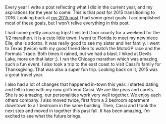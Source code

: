 Every year I write a post reflecting what I did in the current year, and my aspirations for the year to come. This is that post for 2015 transitioning to 2016.  Looking back at [my 2015 post](http://lifewithtimtim.blogspot.com/2014/12/2014-was-relaxing-onward-to-2015.html) I had some great goals. I accomplished most of these goals, but I won't relive everything in this post.

I had some pretty amazing trips! I visited Door county for a weekend for the 1/2 marathon. It is a cute little town. I went to Florida to meet my new niece Elle, she is adorbs. It was really good to see my sister and her family. I went to Texas (twice) with my good friend Ben to watch the MotoGP race and the Formula 1 race. Both times it rained, but we had a blast. I hiked at Devils Lake, more on that later ;). I ran the Chicago marathon which was amazing, such a fun event. I also took a trip to the east coast to visit Cassi's family for Thanksgiving. That was also a super fun trip. Looking back on it, 2015 was a great travel year.  

I also had a lot of changes that happened in-town this year. I started dating and fell in love with my now girlfriend Cassi. We are like peas and carets. She is so amazing, our personalities work very well together. We enjoy each others company.  I also moved twice, first from a 2 bedroom apartment downtown to a 1 bedroom in the same building. Then, Cassi and I took the next step and moved in together this past fall. It has been amazing, I'm excited to see what the future brings.
